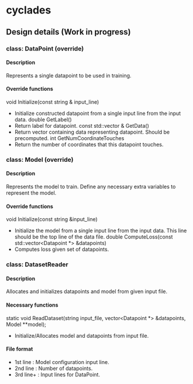 # cyclades

## Design details (Work in progress)
### class: DataPoint (override)
#### Description
Represents a single datapoint to be used in training.
#### Override functions
void Initialize(const string & input_line)
- Initialize constructed datapoint from a single input line from the input data.
double GetLabel()
- Return label for datapoint.
const std::vector<double> & GetData()
- Return vector containing data representing datapoint. Should be precomputed.
int GetNumCoordinateTouches
- Return the number of coordinates that this datapoint touches.

### class: Model (override)
#### Description
Represents the model to train. Define any necessary extra variables to represent the model.
#### Override functions
void Initialize(const string &input_line)
- Initialize the model from a single input line from the input data. This line should be the top line of the data file.
double ComputeLoss(const std::vector<Datapoint *> &datapoints)
- Computes loss given set of datapoints.

### class: DatasetReader
#### Description
Allocates and initializes datapoints and model from given input file.
#### Necessary functions
static void ReadDataset(string input_file, vector<Datapoint *> &datapoints, Model **model);
- Initialize/Allocates model and datapoints from input file.

#### File format
- 1st line : Model configuration input line.
- 2nd line : Number of datapoints.
- 3rd line+ : Input lines for DataPoint.
